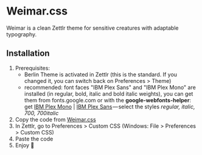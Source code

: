 # Weimar.css
Weimar is a clean Zettlr theme for sensitive creatures with adaptable typography.

## Installation
1. Prerequisites: 
    - Berlin Theme is activated in Zettlr (this is the standard. If you changed it, you can switch back on Preferences > Theme)
    - recommended: font faces "IBM Plex Sans" and "IBM Plex Mono" are installed (in regular, bold, italic and bold italic weights), you can get them from fonts.google.com or with the **google-webfonts-helper**: get [IBM Plex Mono](https://google-webfonts-helper.herokuapp.com/fonts/ibm-plex-mono?subsets=latin) | [IBM Plex Sans](https://google-webfonts-helper.herokuapp.com/fonts/ibm-plex-sans?subsets=latin) — select the styles *regular, italic, 700, 700italic*
4. Copy the code from [Weimar.css](https://github.com/halloichbingunnar/weimar-css/blob/main/weimar.css)
5. In Zettlr, go to Preferences > Custom CSS (Windows: File > Preferences > Custom CSS)
6. Paste the code
7. Enjoy 🍹
